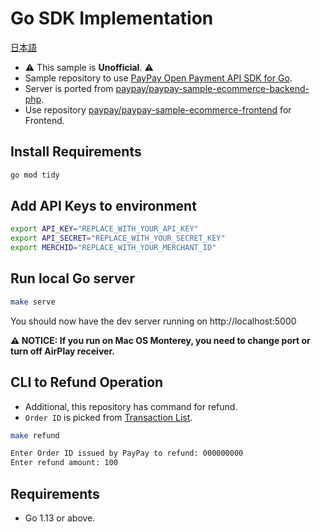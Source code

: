 # Go SDK Implementation

[日本語](./README.jp.md)

- ⚠️ This sample is **Unofficial**. ⚠️
- Sample repository to use [PayPay Open Payment API SDK for Go](https://github.com/mythrnr/paypayopa-sdk-go).
- Server is ported from [paypay/paypay-sample-ecommerce-backend-php](https://github.com/paypay/paypay-sample-ecommerce-backend-php).
- Use repository [paypay/paypay-sample-ecommerce-frontend](https://github.com/paypay/paypay-sample-ecommerce-frontend) for Frontend.

## Install Requirements

```bash
go mod tidy
```

## Add API Keys to environment

```bash
export API_KEY="REPLACE_WITH_YOUR_API_KEY"
export API_SECRET="REPLACE_WITH_YOUR_SECRET_KEY" 
export MERCHID="REPLACE_WITH_YOUR_MERCHANT_ID"
```

## Run local Go server

```bash
make serve
```

You should now have the dev server running on http://localhost:5000

__⚠️ NOTICE: If you run on Mac OS Monterey,
you need to change port or turn off AirPlay receiver.__

## CLI to Refund Operation

- Additional, this repository has command for refund.
- `Order ID` is picked from [Transaction List](https://developer.paypay.ne.jp/dashboard/transactions).

```bash
make refund

Enter Order ID issued by PayPay to refund: 000000000
Enter refund amount: 100
```

## Requirements

- Go 1.13 or above.

